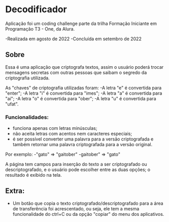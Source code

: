 # Decodificador

Aplicação foi um coding challenge parte da trilha
Formação Iniciante em Programação T3 - One, da Alura.

-Realizada em agosto de 2022
-Concluída em setembro de 2022

## Sobre
Essa é uma aplicação que criptografa textos, assim
o usuário poderá trocar mensagens secretas com outras
pessoas que saibam o segredo da criptografia utilizada.

As "chaves" de criptografia utilizadas foram:
-A letra "e" é convertida para "enter";
-A letra "i" é convertida para "imes";
-A letra "a" é convertida para "ai";
-A letra "o" é convertida para "ober";
-A letra "u" é convertida para "ufat".

### Funcionalidades:
- funciona apenas com letras minúsculas;
- não aceita letras com acentos nem caracteres especiais;
- é ser possível converter uma palavra para a versão criptografada
e também retornar uma palavra criptografada para a versão original.

Por exemplo:
-"gato" => "gaitober"
-gaitober" => "gato"

A página tem campos para inserção do texto a ser criptografado ou
descriptografado, e o usuário pode escolher entre as duas opções; o
resultado é exibido na tela.

## Extra:
- Um botão que copia o texto criptografado/descriptografado para a
área de transferência foi acrescentado, ou seja, ele tem a mesma
funcionalidade do ctrl+C ou da opção "copiar" do menu dos aplicativos.
